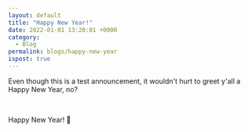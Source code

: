 ```yaml
---
layout: default
title: "Happy New Year!"
date: 2022-01-01 13:20:01 +0000
category:
  - Blog
permalink: blogs/happy-new-year
ispost: true
---
```

Even though this is a test announcement, it wouldn't hurt to greet y'all a Happy New Year, no?

<br>

Happy New Year! 🎉
